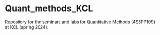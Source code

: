 # Quant_methods_KCL
Repository for the seminars and labs for Quantitative Methods (4SSPP109) at KCL (spring 2024).
